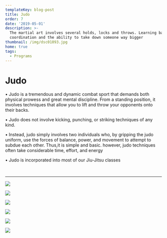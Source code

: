```yaml
---
templateKey: blog-post
title: Judo
order: 7
date: '2019-05-01'
description: >-
  The martial art involves several holds, locks and throws. Learning balance,
  coordination and the ability to take down someone way bigger
thumbnail: /img/dsc01093.jpg
home: true
tags:
  - Programs
---
```



# Judo

• Judo is a tremendous and dynamic combat sport that demands both physical prowess and great mental discipline. From a standing position, it involves techniques that allow you to lift and throw your opponents onto their backs.

• Judo does not involve kicking, punching, or striking techniques of any kind.

• Instead, judo simply involves two individuals who, by gripping the judo uniform, use the forces of balance, power, and movement to attempt to subdue each other. Thus,it is simple and basic. however, judo techniques often take considerable time, effort, and energy

• Judo is incorporated into most of our Jiu-Jitsu classes

<br>

- - -



![](/img/dsc01818.jpg)

![](/img/dsc04014.jpg)

![](/img/dsc01843.jpg)

![](/img/dsc01847.jpg)

![](/img/dsc06792.jpg)

![](/img/dsc01901.jpg)

